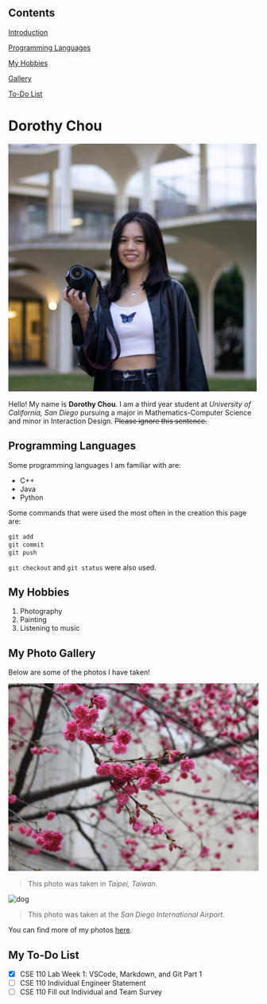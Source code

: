 ## Contents
[Introduction](#dorothy-chou)

[Programming Languages](#programming-languages)

[My Hobbies](#my-hobbies)

[Gallery](#my-photo-gallery)

[To-Do List](#my-to-do-list)

# Dorothy Chou
![profile pic](./images/me.jpg)

Hello! My name is **Dorothy Chou**. I am a third year student at *University of California, San Diego* pursuing a major in Mathematics-Computer Science and minor in Interaction Design. ~~Please ignore this sentence.~~

## Programming Languages
Some programming languages I am familiar with are:
- C++
- Java
- Python
  
Some commands that were used the most often in the creation this page are:
```
git add
git commit
git push
```
`git checkout` and `git status` were also used.

## My Hobbies
1. Photography
2. Painting
3. Listening to music

## My Photo Gallery
Below are some of the photos I have taken!

![flowers](./images/flowers.jpg)

> This photo was taken in *Taipei, Taiwan*.

![dog](./images/dog.JPG)

> This photo was taken at the *San Diego International Airport*.

You can find more of my photos [here](https://drive.google.com/drive/folders/1tk9fyCEyBG6v6qxBOdTR9YR4Tp2Bj06-?usp=sharing).


## My To-Do List
- [x] CSE 110 Lab Week 1: VSCode, Markdown, and Git Part 1
- [ ] CSE 110 Individual Engineer Statement
- [ ] CSE 110 Fill out Individual and Team Survey